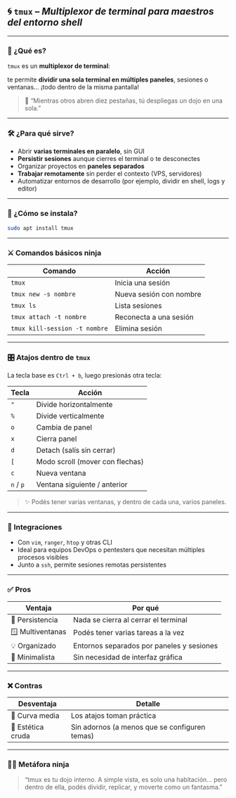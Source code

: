 ## 🌀 `tmux` – *Multiplexor de terminal para maestros del entorno shell*

---

### 🧩 ¿Qué es?

`tmux` es un **multiplexor de terminal**:

te permite **dividir una sola terminal en múltiples paneles**, sesiones o ventanas... ¡todo dentro de la misma pantalla!

> 🧠 “Mientras otros abren diez pestañas, tú despliegas un dojo en una sola.”
> 

---

### 🛠️ ¿Para qué sirve?

- Abrir **varias terminales en paralelo**, sin GUI
- **Persistir sesiones** aunque cierres el terminal o te desconectes
- Organizar proyectos en **paneles separados**
- **Trabajar remotamente** sin perder el contexto (VPS, servidores)
- Automatizar entornos de desarrollo (por ejemplo, dividir en shell, logs y editor)

---

### 🚀 ¿Cómo se instala?

```bash
sudo apt install tmux
```

---

### ⚔️ Comandos básicos ninja

| Comando | Acción |
| --- | --- |
| `tmux` | Inicia una sesión |
| `tmux new -s nombre` | Nueva sesión con nombre |
| `tmux ls` | Lista sesiones |
| `tmux attach -t nombre` | Reconecta a una sesión |
| `tmux kill-session -t nombre` | Elimina sesión |

---

### 🎛️ Atajos dentro de `tmux`

La tecla base es `Ctrl + b`, luego presionás otra tecla:

| Tecla | Acción |
| --- | --- |
| `"` | Divide horizontalmente |
| `%` | Divide verticalmente |
| `o` | Cambia de panel |
| `x` | Cierra panel |
| `d` | Detach (salís sin cerrar) |
| `[` | Modo scroll (mover con flechas) |
| `c` | Nueva ventana |
| `n` / `p` | Ventana siguiente / anterior |

> ✨ Podés tener varias ventanas, y dentro de cada una, varios paneles.
> 

---

### 🧩 Integraciones

- Con `vim`, `ranger`, `htop` y otras CLI
- Ideal para equipos DevOps o pentesters que necesitan múltiples procesos visibles
- Junto a `ssh`, permite sesiones remotas persistentes

---

### ✅ Pros

| Ventaja | Por qué |
| --- | --- |
| 🔄 Persistencia | Nada se cierra al cerrar el terminal |
| 🪟 Multiventanas | Podés tener varias tareas a la vez |
| 💡 Organizado | Entornos separados por paneles y sesiones |
| 🧠 Minimalista | Sin necesidad de interfaz gráfica |

---

### ❌ Contras

| Desventaja | Detalle |
| --- | --- |
| 🔧 Curva media | Los atajos toman práctica |
| 🎨 Estética cruda | Sin adornos (a menos que se configuren temas) |

---

### 🧙‍♂️ Metáfora ninja

> “tmux es tu dojo interno. A simple vista, es solo una habitación… pero dentro de ella, podés dividir, replicar, y moverte como un fantasma.”
>
